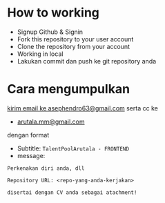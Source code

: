 # How to working

- Signup Github & Signin
- Fork this repository to your user account
- Clone the repository from your account
- Working in local
- Lakukan commit dan push ke git repository anda

# Cara mengumpulkan

<a href="mailto:asephendro63@gmail.com">kirim email ke asephendro63@gmail.com</a>
serta cc ke

- arutala.mm@gmail.com

dengan format

- Subtitle: `TalentPoolArutala - FRONTEND`
- message:

```text
Perkenakan diri anda, dll

Repository URL: <repo-yang-anda-kerjakan>

disertai dengan CV anda sebagai atachment!
```
